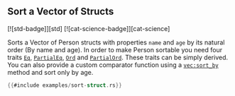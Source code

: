 ## Sort a Vector of Structs

[![std-badge]][std] [![cat-science-badge]][cat-science]

Sorts a Vector of Person structs with properties `name` and `age` by its natural
order (By name and age). In order to make Person sortable you need four traits [`Eq`],
[`PartialEq`], [`Ord`] and [`PartialOrd`]. These traits can be simply derived.
You can also provide a custom comparator function using a [`vec:sort_by`] method and sort only by age.

```rust
{{#include examples/sort-struct.rs}}
```

[`Eq`]: https://doc.rust-lang.org/std/cmp/trait.Eq.html 
[`PartialEq`]: https://doc.rust-lang.org/std/cmp/trait.PartialEq.html
[`Ord`]: https://doc.rust-lang.org/std/cmp/trait.Ord.html
[`PartialOrd`]: https://doc.rust-lang.org/std/cmp/trait.PartialOrd.html
[`vec:sort_by`]: https://doc.rust-lang.org/std/vec/struct.Vec.html#method.sort_by
